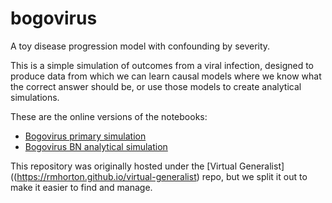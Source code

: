 # bogovirus
A toy disease progression model with confounding by severity.


This is a simple simulation of outcomes from a viral infection, designed to produce data from which we can learn causal models where we know what the correct answer should be, or use those models to create analytical simulations.

These are the online versions of the notebooks:

- [Bogovirus primary simulation](https://rmhorton.github.io/bogovirus/Bogovirus_simulation_notebook.html)
- [Bogovirus BN analytical simulation](https://rmhorton.github.io/bogovirus/Bogovirus_simsim_notebook.html)

This repository was originally hosted under the [Virtual Generalist]((https://rmhorton.github.io/virtual-generalist) repo, but we split it out to make it easier to find and manage.
